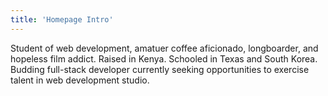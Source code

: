```yaml
---
title: 'Homepage Intro'
---
```


Student of web development, amatuer coffee aficionado, longboarder, and hopeless film addict. Raised in Kenya. Schooled in Texas and South Korea. Budding full-stack developer currently seeking opportunities to exercise talent in web development studio.

